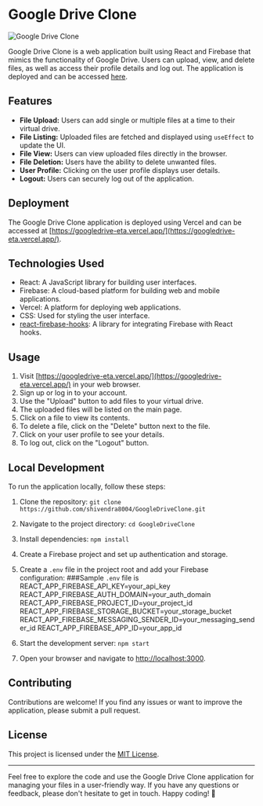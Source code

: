 # Google Drive Clone

![Google Drive Clone](https://github.com/shivendra8004/GoogleDriveClone/blob/main/src/assets/logo.png)

Google Drive Clone is a web application built using React and Firebase that mimics the functionality of Google Drive. Users can upload, view, and delete files, as well as access their profile details and log out. The application is deployed and can be accessed [here](https://googledrive-eta.vercel.app/).

## Features

-   **File Upload:** Users can add single or multiple files at a time to their virtual drive.
-   **File Listing:** Uploaded files are fetched and displayed using `useEffect` to update the UI.
-   **File View:** Users can view uploaded files directly in the browser.
-   **File Deletion:** Users have the ability to delete unwanted files.
-   **User Profile:** Clicking on the user profile displays user details.
-   **Logout:** Users can securely log out of the application.

## Deployment

The Google Drive Clone application is deployed using Vercel and can be accessed at [https://googledrive-eta.vercel.app/](https://googledrive-eta.vercel.app/).

## Technologies Used

-   React: A JavaScript library for building user interfaces.
-   Firebase: A cloud-based platform for building web and mobile applications.
-   Vercel: A platform for deploying web applications.
-   CSS: Used for styling the user interface.
-   [react-firebase-hooks](https://github.com/CSFrequency/react-firebase-hooks): A library for integrating Firebase with React hooks.

## Usage

1. Visit [https://googledrive-eta.vercel.app/](https://googledrive-eta.vercel.app/) in your web browser.
2. Sign up or log in to your account.
3. Use the "Upload" button to add files to your virtual drive.
4. The uploaded files will be listed on the main page.
5. Click on a file to view its contents.
6. To delete a file, click on the "Delete" button next to the file.
7. Click on your user profile to see your details.
8. To log out, click on the "Logout" button.

## Local Development

To run the application locally, follow these steps:

1. Clone the repository: `git clone https://github.com/shivendra8004/GoogleDriveClone.git`

2. Navigate to the project directory: `cd GoogleDriveClone`

3. Install dependencies: `npm install`

4. Create a Firebase project and set up authentication and storage.

5. Create a `.env` file in the project root and add your Firebase configuration:
   ###Sample `.env` file is
   REACT_APP_FIREBASE_API_KEY=your_api_key
   REACT_APP_FIREBASE_AUTH_DOMAIN=your_auth_domain
   REACT_APP_FIREBASE_PROJECT_ID=your_project_id
   REACT_APP_FIREBASE_STORAGE_BUCKET=your_storage_bucket
   REACT_APP_FIREBASE_MESSAGING_SENDER_ID=your_messaging_sender_id
   REACT_APP_FIREBASE_APP_ID=your_app_id

6. Start the development server: `npm start`

7. Open your browser and navigate to [http://localhost:3000](http://localhost:3000).

## Contributing

Contributions are welcome! If you find any issues or want to improve the application, please submit a pull request.

## License

This project is licensed under the [MIT License](https://github.com/shivendra8004/GoogleDriveClone/blob/main/LICENSE).

---

Feel free to explore the code and use the Google Drive Clone application for managing your files in a user-friendly way. If you have any questions or feedback, please don't hesitate to get in touch. Happy coding! 🚀
